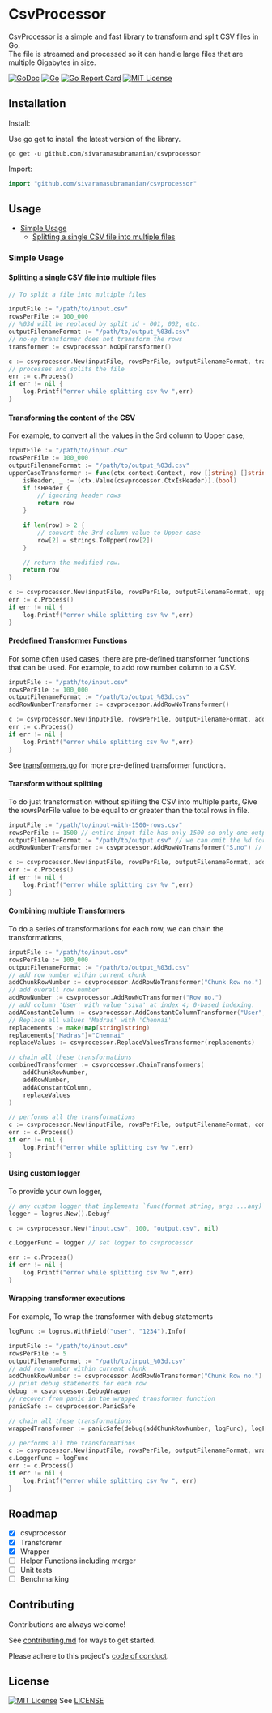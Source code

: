 
# CsvProcessor

CsvProcessor is a simple and fast library to transform and split CSV files in Go. <br>
The file is streamed and processed so it can handle large files that are multiple Gigabytes in size.

[![GoDoc](https://godoc.org/github.com/sivaramasubramanian/csvprocessor?status.svg)](https://godoc.org/github.com/sivaramasubramanian/csvprocessor)
[![Go](https://github.com/sivaramasubramanian/csvprocessor/actions/workflows/go.yml/badge.svg?branch=main)](https://github.com/sivaramasubramanian/csvprocessor/actions/workflows/go.yml)
[![Go Report Card](https://goreportcard.com/badge/github.com/sivaramasubramanian/csvprocessor)](https://goreportcard.com/report/github.com/sivaramasubramanian/csvprocessor)
[![MIT License](https://img.shields.io/badge/License-MIT-green.svg)](https://choosealicense.com/licenses/mit/)

## Installation
Install:

Use go get to install the latest version of the library.
```shell
go get -u github.com/sivaramasubramanian/csvprocessor
```

Import:
```go
import "github.com/sivaramasubramanian/csvprocessor"
```
## Usage
- [Simple Usage](#simple-usage)
    - [Splitting a single CSV file into multiple files](#splitting-a-single-csv-file-into-multiple-files)


### Simple Usage
#### Splitting a single CSV file into multiple files
```go
// To split a file into multiple files

inputFile := "/path/to/input.csv"
rowsPerFile := 100_000
// %03d will be replaced by split id - 001, 002, etc.
outputFilenameFormat := "/path/to/output_%03d.csv"
// no-op transformer does not transform the rows
transformer := csvprocessor.NoOpTransformer()

c := csvprocessor.New(inputFile, rowsPerFile, outputFilenameFormat, transformer)
// processes and splits the file
err := c.Process()
if err != nil {
    log.Printf("error while splitting csv %v ",err)
}
```


#### Transforming the content of the CSV
For example, to convert all the values in the 3rd column to Upper case,
```go
inputFile := "/path/to/input.csv"
rowsPerFile := 100_000
outputFilenameFormat := "/path/to/output_%03d.csv" 
upperCaseTransformer := func(ctx context.Context, row []string) []string {
    isHeader, _ := (ctx.Value(csvprocessor.CtxIsHeader)).(bool)
    if isHeader {
        // ignoring header rows
        return row
    }

    if len(row) > 2 {
        // convert the 3rd column value to Upper case
        row[2] = strings.ToUpper(row[2])
    }

    // return the modified row.
    return row
}

c := csvprocessor.New(inputFile, rowsPerFile, outputFilenameFormat, upperCaseTransformer)
err := c.Process()
if err != nil {
    log.Printf("error while splitting csv %v ",err)
}
```

#### Predefined Transformer Functions
For some often used cases, there are pre-defined transformer functions that can be used.
For example, to add row number column to a CSV.
```go
inputFile := "/path/to/input.csv"
rowsPerFile := 100_000
outputFilenameFormat := "/path/to/output_%03d.csv" 
addRowNumberTransformer := csvprocessor.AddRowNoTransformer()

c := csvprocessor.New(inputFile, rowsPerFile, outputFilenameFormat, addRowNumberTransformer)
err := c.Process()
if err != nil {
    log.Printf("error while splitting csv %v ",err)
}
```
See [transformers.go](./transformers.go) for more pre-defined transformer functions.

#### Transform without splitting
To do just transformation without splitiing the CSV into multiple parts,
Give the rowsPerFile value to be equal to or greater than the total rows in file.
```go
inputFile := "/path/to/input-with-1500-rows.csv"
rowsPerFile := 1500 // entire input file has only 1500 so only one output file will be generated
outputFilenameFormat := "/path/to/output.csv" // we can omit the %d format as there will be only one output file
addRowNumberTransformer := csvprocessor.AddRowNoTransformer("S.no") // pass the column name for the row number colum

c := csvprocessor.New(inputFile, rowsPerFile, outputFilenameFormat, addRowNumberTransformer)
err := c.Process()
if err != nil {
    log.Printf("error while splitting csv %v ",err)
}
```

#### Combining multiple Transformers
To do a series of transformations for each row, we can chain the transformations,
```go
inputFile := "/path/to/input.csv"
rowsPerFile := 100_000
outputFilenameFormat := "/path/to/output_%03d.csv"
// add row number within current chunk
addChunkRowNumber := csvprocessor.AddRowNoTransformer("Chunk Row no.")
// add overall row number
addRowNumber := csvprocessor.AddRowNoTransformer("Row no.")
// add column 'User' with value 'siva' at index 4; 0-based indexing.
addAConstantColumn := csvprocessor.AddConstantColumnTransformer("User", "siva", 4) 
// Replace all values 'Madras' with 'Chennai'
replacements := make(map[string]string)
replacements["Madras"]="Chennai"
replaceValues := csvprocessor.ReplaceValuesTransformer(replacements)

// chain all these transformations
combinedTransformer := csvprocessor.ChainTransformers(
    addChunkRowNumber,
    addRowNumber,
    addAConstantColumn,
    replaceValues
)

// performs all the transformations
c := csvprocessor.New(inputFile, rowsPerFile, outputFilenameFormat, combinedTransformer)
err := c.Process()
if err != nil {
    log.Printf("error while splitting csv %v ",err)
}
```

#### Using custom logger
To provide your own logger,
```go
// any custom logger that implements `func(format string, args ...any)`
logger = logrus.New().Debugf

c := csvprocessor.New("input.csv", 100, "output.csv", nil)

c.LoggerFunc = logger // set logger to csvprocessor

err := c.Process()
if err != nil {
    log.Printf("error while splitting csv %v ",err)
}
```

#### Wrapping transformer executions
For example, To wrap the transformer with debug statements
```go
logFunc := logrus.WithField("user", "1234").Infof

inputFile := "/path/to/input.csv"
rowsPerFile := 5
outputFilenameFormat := "/path/to/input_%03d.csv"
// add row number within current chunk
addChunkRowNumber := csvprocessor.AddRowNoTransformer("Chunk Row no.")
// print debug statements for each row
debug := csvprocessor.DebugWrapper
// recover from panic in the wrapped transformer function
panicSafe := csvprocessor.PanicSafe

// chain all these transformations
wrappedTransformer := panicSafe(debug(addChunkRowNumber, logFunc), logFunc)

// performs all the transformations
c := csvprocessor.New(inputFile, rowsPerFile, outputFilenameFormat, wrappedTransformer)
c.LoggerFunc = logFunc
err := c.Process()
if err != nil {
    log.Printf("error while splitting csv %v ", err)
}
```

## Roadmap
- [x] csvprocessor
- [x] Transforemr
- [x] Wrapper
- [ ] Helper Functions including merger
- [ ] Unit tests
- [ ] Benchmarking

## Contributing

Contributions are always welcome!

See [contributing.md](./CONTRIBUTING.md) for ways to get started.

Please adhere to this project's [code of conduct](/CODE_OF_CONDUCT.md).


## License

[![MIT License](https://img.shields.io/badge/License-MIT-green.svg)](https://choosealicense.com/licenses/mit/) See [LICENSE](./LICENSE)
